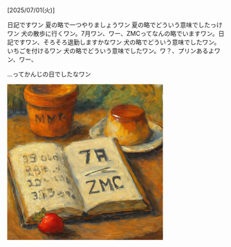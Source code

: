 [2025/07/01(火)]

日記ですワン 夏の略で一つやりましょうワン 夏の略でどういう意味でしたっけワン 犬の散歩に行くワン。7月ワン、ワー、ZMCってなんの略でいますワン。日記ですワン、そろそろ退勤しますかなワン 犬の略でどういう意味でしたワン。いちごを付けるワン 犬の略でどういう意味でしたワン。ワ？、プリンあるよワン、ワー、

...ってかんじの日でしたなワン

<img width="360px" src="image.png">